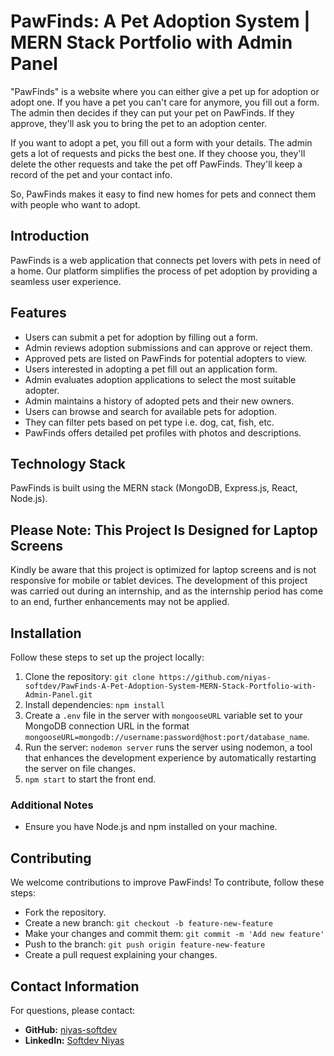 # PawFinds: A Pet Adoption System | MERN Stack Portfolio with Admin Panel
"PawFinds" is a website where you can either give a pet up for adoption or adopt one. If you have a pet you can't care for anymore, you fill out a form. The admin then decides if they can put your pet on PawFinds. If they approve, they'll ask you to bring the pet to an adoption center.

If you want to adopt a pet, you fill out a form with your details. The admin gets a lot of requests and picks the best one. If they choose you, they'll delete the other requests and take the pet off PawFinds. They'll keep a record of the pet and your contact info.

So, PawFinds makes it easy to find new homes for pets and connect them with people who want to adopt.



## Introduction
PawFinds is a web application that connects pet lovers with pets in need of a home. Our platform simplifies the process of pet adoption by providing a seamless user experience.

## Features
- Users can submit a pet for adoption by filling out a form.
- Admin reviews adoption submissions and can approve or reject them.
- Approved pets are listed on PawFinds for potential adopters to view.
- Users interested in adopting a pet fill out an application form.
- Admin evaluates adoption applications to select the most suitable adopter.
- Admin maintains a history of adopted pets and their new owners.
- Users can browse and search for available pets for adoption.
- They can filter pets based on pet type i.e. dog, cat, fish, etc.
- PawFinds offers detailed pet profiles with photos and descriptions.

## Technology Stack
PawFinds is built using the MERN stack (MongoDB, Express.js, React, Node.js).

## **Please Note: This Project Is Designed for Laptop Screens**
Kindly be aware that this project is optimized for laptop screens and is not responsive for mobile or tablet devices. The development of this project was carried out during an internship, and as the internship period has come to an end, further enhancements may not be applied.

## Installation
Follow these steps to set up the project locally:

1. Clone the repository: `git clone https://github.com/niyas-softdev/PawFinds-A-Pet-Adoption-System-MERN-Stack-Portfolio-with-Admin-Panel.git`
2. Install dependencies: `npm install`
3. Create a `.env` file in the server with `mongooseURL` variable set to your MongoDB connection URL in the format `mongooseURL=mongodb://username:password@host:port/database_name`.
4. Run the server: `nodemon server` runs the server using nodemon, a tool that enhances the development experience by automatically restarting the server on file changes.
5. `npm start` to start the front end.

### Additional Notes
- Ensure you have Node.js and npm installed on your machine.

## Contributing
We welcome contributions to improve PawFinds! To contribute, follow these steps:
- Fork the repository.
- Create a new branch: `git checkout -b feature-new-feature`
- Make your changes and commit them: `git commit -m 'Add new feature'`
- Push to the branch: `git push origin feature-new-feature`
- Create a pull request explaining your changes.

## Contact Information
For questions, please contact:
- **GitHub:** [niyas-softdev](https://github.com/niyas-softdev)
- **LinkedIn:** [Softdev Niyas](https://www.linkedin.com/in/softdev-niyas)

